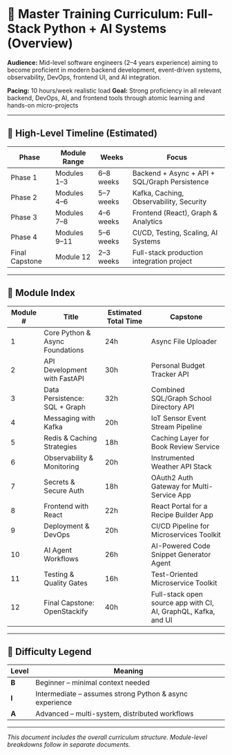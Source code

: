 # 🧠 Master Training Curriculum: Full-Stack Python + AI Systems (Overview)

**Audience:** Mid-level software engineers (2–4 years experience) aiming to become proficient in modern backend development, event-driven systems, observability, DevOps, frontend UI, and AI integration.

**Pacing:** 10 hours/week realistic load
**Goal:** Strong proficiency in all relevant backend, DevOps, AI, and frontend tools through atomic learning and hands-on micro-projects

---

## 📆 High-Level Timeline (Estimated)

| Phase          | Module Range | Weeks     | Focus                                         |
| -------------- | ------------ | --------- | --------------------------------------------- |
| Phase 1        | Modules 1–3  | 6–8 weeks | Backend + Async + API + SQL/Graph Persistence |
| Phase 2        | Modules 4–6  | 5–7 weeks | Kafka, Caching, Observability, Security       |
| Phase 3        | Modules 7–8  | 4–6 weeks | Frontend (React), Graph & Analytics           |
| Phase 4        | Modules 9–11 | 5–6 weeks | CI/CD, Testing, Scaling, AI Systems           |
| Final Capstone | Module 12    | 2–3 weeks | Full-stack production integration project     |

---

## 🧱 Module Index

| Module # | Title                           | Estimated Total Time | Capstone                                                       |
| -------- | ------------------------------- | -------------------- | -------------------------------------------------------------- |
| 1        | Core Python & Async Foundations | 24h                  | Async File Uploader                                            |
| 2        | API Development with FastAPI    | 30h                  | Personal Budget Tracker API                                    |
| 3        | Data Persistence: SQL + Graph   | 32h                  | Combined SQL/Graph School Directory API                        |
| 4        | Messaging with Kafka            | 20h                  | IoT Sensor Event Stream Pipeline                               |
| 5        | Redis & Caching Strategies      | 18h                  | Caching Layer for Book Review Service                          |
| 6        | Observability & Monitoring      | 20h                  | Instrumented Weather API Stack                                 |
| 7        | Secrets & Secure Auth           | 18h                  | OAuth2 Auth Gateway for Multi-Service App                      |
| 8        | Frontend with React             | 22h                  | React Portal for a Recipe Builder App                          |
| 9        | Deployment & DevOps             | 20h                  | CI/CD Pipeline for Microservices Toolkit                       |
| 10       | AI Agent Workflows              | 26h                  | AI-Powered Code Snippet Generator Agent                        |
| 11       | Testing & Quality Gates         | 16h                  | Test-Oriented Microservice Toolkit                             |
| 12       | Final Capstone: OpenStackify    | 40h                  | Full-stack open source app with CI, AI, GraphQL, Kafka, and UI |

---

## 🔢 Difficulty Legend

| Level | Meaning                                                 |
| ----- | ------------------------------------------------------- |
| **B** | Beginner – minimal context needed                       |
| **I** | Intermediate – assumes strong Python & async experience |
| **A** | Advanced – multi-system, distributed workflows          |

---

*This document includes the overall curriculum structure. Module-level breakdowns follow in separate documents.*
